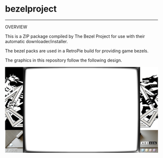 # bezelproject

-------
OVERVIEW

This is a ZIP package compiled by The Bezel Project for use with their automatic downloader/installer.

The bezel packs are used in a RetroPie build for providing game bezels.

The graphics in this repository follow the following design.

![Sample bezel](https://github.com/thebezelproject/bezelproject-AtariXEGS/blob/master/retroarch/overlay/GameBezels/AtariXEGS/Archon%20(USA).png?raw=true)
